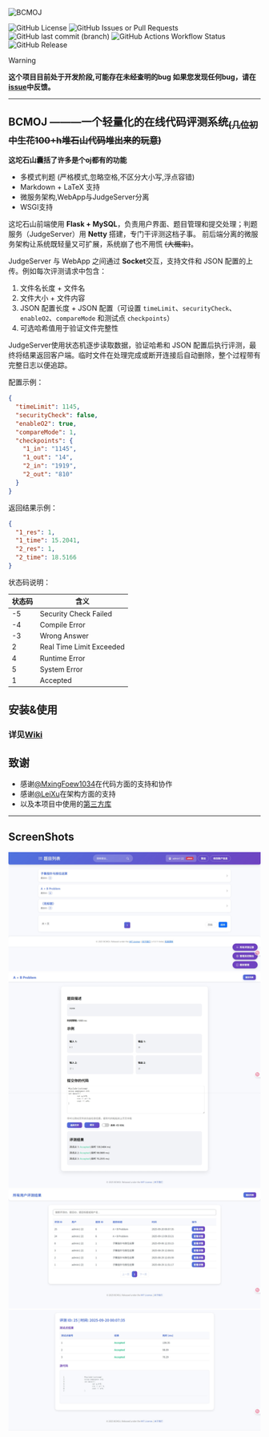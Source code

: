 ![BCMOJ](https://socialify.git.ci/SleepingCui/BCMOJ/image?custom_language=Java&description=1&font=Raleway&language=1&name=1&owner=1&pattern=Circuit+Board&theme=Auto)

![GitHub License](https://img.shields.io/github/license/SleepingCui/BCMOJ)
![GitHub Issues or Pull Requests](https://img.shields.io/github/issues-pr/SleepingCui/BCMOJ)
![GitHub last commit (branch)](https://img.shields.io/github/last-commit/SleepingCui/BCMOJ/master)
![GitHub Actions Workflow Status](https://img.shields.io/github/actions/workflow/status/SleepingCui/BCMOJ/maven.yml)
![GitHub Release](https://img.shields.io/github/v/release/SleepingCui/BCMOJ)

> [!WARNING]
> **这个项目目前处于开发阶段,可能存在未经查明的bug
> 如果您发现任何bug，请在[issue](https://github.com/SleepingCui/BCMOJ/issues)中反馈。**
---
## **BCMOJ** ———一个轻量化的在线代码评测系统<sub>~~(几位初中生花100+h堆石山代码堆出来的玩意)~~</sub>
**这坨石山囊括了许多是个oj都有的功能**
- 多模式判题 (严格模式,忽略空格,不区分大小写,浮点容错)
- Markdown + LaTeX 支持
- 微服务架构,WebApp与JudgeServer分离
- WSGI支持

这坨石山前端使用 **Flask + MySQL**，负责用户界面、题目管理和提交处理；判题服务（JudgeServer）用 **Netty** 搭建，专门干评测这档子事。
前后端分离的微服务架构让系统既轻量又可扩展，系统崩了也不用慌 ~~(大概率)~~。

JudgeServer 与 WebApp 之间通过 **Socket**交互，支持文件和 JSON 配置的上传。例如每次评测请求中包含：

1. 文件名长度 + 文件名
2. 文件大小 + 文件内容
3. JSON 配置长度 + JSON 配置（可设置 `timeLimit`、`securityCheck`、`enableO2`、`compareMode` 和测试点 `checkpoints`）
4. 可选哈希值用于验证文件完整性

JudgeServer使用状态机逐步读取数据，验证哈希和 JSON 配置后执行评测，最终将结果返回客户端。临时文件在处理完成或断开连接后自动删除，整个过程带有完整日志以便追踪。

配置示例：

```json
{ 
  "timeLimit": 1145,
  "securityCheck": false,
  "enableO2": true,
  "compareMode": 1,
  "checkpoints": {
    "1_in": "1145",
    "1_out": "14",
    "2_in": "1919",
    "2_out": "810"
  }
}
```

返回结果示例：

```json
{
  "1_res": 1,
  "1_time": 15.2041,
  "2_res": 1,
  "2_time": 18.5166
}
```

状态码说明：

| 状态码 | 含义                       |
| --- | ------------------------ |
| -5  | Security Check Failed    |
| -4  | Compile Error            |
| -3  | Wrong Answer             |
| 2   | Real Time Limit Exceeded |
| 4   | Runtime Error            |
| 5   | System Error             |
| 1   | Accepted                 |



## 安装&使用
### 详见[Wiki](https://github.com/SleepingCui/BCMOJ/wiki)

## 致谢
- 感谢[@MxingFoew1034](https://github.com/MxingFoew1034)在代码方面的支持和协作
- 感谢[@LeiXu](https://github.com/853683892)在架构方面的支持
- 以及本项目中使用的[第三方库](THIRD_PARTY_LIBS.md)

---

## ScreenShots

<p align="center">
  <img src="imgs/ss1.jpeg" alt="ss1"/>
  <img src="imgs/ss2.jpeg" alt="ss2"/>
  <img src="imgs/ss4.jpeg" alt="ss3"/>
  <img src="imgs/ss3.jpeg" alt="ss4"/>
</p>
